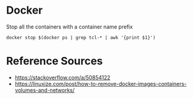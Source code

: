 # Docker 


Stop all the containers with a container name prefix
```
docker stop $(docker ps | grep tcl-* | awk '{print $1}')

```

# Reference Sources
- https://stackoverflow.com/a/50854122
- https://linuxize.com/post/how-to-remove-docker-images-containers-volumes-and-networks/
